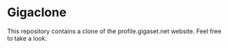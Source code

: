 # Gigaclone


This repository contains a clone of the profile.gigaset.net website. Feel free to take a look.



